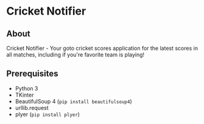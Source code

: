 # Cricket Notifier

## About

Cricket Notifier - Your goto cricket scores application for the latest scores in all matches, including if you're favorite team is playing!

## Prerequisites

- Python 3
- TKinter
- BeautifulSoup 4 (`pip install beautifulsoup4`)
- urllib.request
- plyer (`pip install plyer`)
